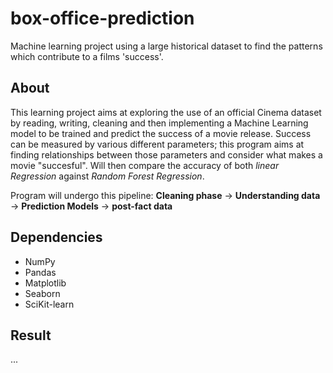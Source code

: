 # box-office-prediction
Machine learning project using a large historical dataset to find the patterns which contribute to a films 'success'.

## About
This learning project aims at exploring the use of an official Cinema dataset by reading, writing, cleaning and then implementing a Machine Learning model to be trained and predict the success of a movie release. Success can be measured by various different parameters; this program aims at finding relationships between those parameters and consider what makes a movie "succesful". Will then compare the accuracy of both *linear Regression* against *Random Forest Regression*. 

Program will undergo this pipeline:
**Cleaning phase** -> **Understanding data** -> **Prediction Models** -> **post-fact data**

## Dependencies
* NumPy 
* Pandas 
* Matplotlib
* Seaborn 
* SciKit-learn

## Result
...
 
